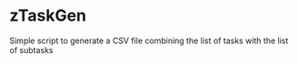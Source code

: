 # zTaskGen
Simple script to generate a CSV file combining the list of tasks with the list of subtasks
